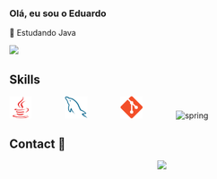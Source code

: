 ### Olá, eu sou o Eduardo
🌱 Estudando Java

 <div>
  <img height="180em" src="https://github-readme-stats.vercel.app/api/top-langs/?username=theVytch&layout=compact&langs_count=7&theme=dracula"/>
</div>

## Skills
<p align="left">
    <img height="40" src="https://raw.githubusercontent.com/devicons/devicon/master/icons/java/java-plain.svg">
    &nbsp;&nbsp;&nbsp;&nbsp;&nbsp;&nbsp;&nbsp;&nbsp;&nbsp;&nbsp;&nbsp;&nbsp;&nbsp;
    <img height="40" src="https://raw.githubusercontent.com/devicons/devicon/master/icons/mysql/mysql-original.svg">
     &nbsp;&nbsp;&nbsp;&nbsp;&nbsp;&nbsp;&nbsp;&nbsp;&nbsp;&nbsp;&nbsp;&nbsp;&nbsp;
    <img height="40" src="https://raw.githubusercontent.com/devicons/devicon/master/icons/git/git-original.svg">
    &nbsp;&nbsp;&nbsp;&nbsp;&nbsp;&nbsp;&nbsp;&nbsp;&nbsp;&nbsp;&nbsp;&nbsp;&nbsp;
    <img height="40" src="https://www.vectorlogo.zone/logos/springio/springio-icon.svg" alt="spring" >
</p>

## Contact :iphone:

<p align="center">
    &nbsp;&nbsp;&nbsp;&nbsp;&nbsp;&nbsp;&nbsp;&nbsp;&nbsp;
    <a href="https://br.linkedin.com/in/eduardo-melentovytch-846431199">
        <img src="https://img.shields.io/badge/linkedin-%230077B5.svg?&style=for-the-badge&logo=linkedin&logoColor=white&link=mailto:https://br.linkedin.com/in/eduardo-melentovytch-846431199">
    </a>
</p>
<!--
**theVytch/theVytch** is a ✨ _special_ ✨ repository because its `README.md` (this file) appears on your GitHub profile.

Here are some ideas to get you started:

- 🔭 I’m currently working on ...
- 🌱 Estudando Java
- 👯 I’m looking to collaborate on ...
- 🤔 I’m looking for help with ...
- 💬 Ask me about ...
- 📫 How to reach me: ...
- 😄 Pronouns: ...
- ⚡ Fun fact: ...
-->
